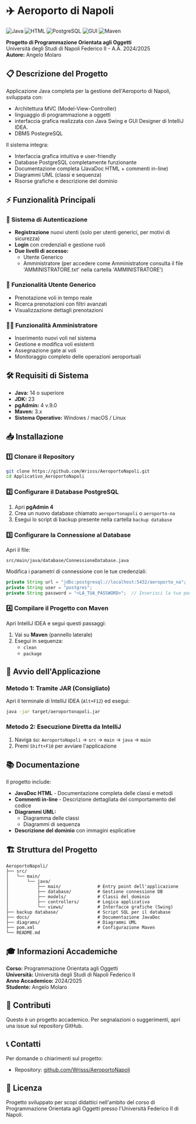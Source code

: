 # ✈️ Aeroporto di Napoli

![Java](https://img.shields.io/badge/Java-23-orange)
![HTML](https://img.shields.io/badge/HTML5-E34F26?style=flat&logo=html5&logoColor=white)
![PostgreSQL](https://img.shields.io/badge/PostgreSQL-9.0-blue)
![GUI](https://img.shields.io/badge/GUI-Swing-lightgrey)
![Maven](https://img.shields.io/badge/Maven-3.6-blue)

**Progetto di Programmazione Orientata agli Oggetti**  
Università degli Studi di Napoli Federico II - A.A. 2024/2025  
**Autore:** Angelo Molaro

## 📋 Descrizione del Progetto

Applicazione Java completa per la gestione dell'Aeroporto di Napoli, sviluppata con:
- Architettura MVC (Model-View-Controller) 
- linguaggio di programmazione a oggetti 
- interfaccia grafica realizzata con Java Swing e GUI Designer di IntelliJ IDEA.
- DBMS PostegreSQL

Il sistema integra:
- Interfaccia grafica intuitiva e user-friendly
- Database PostgreSQL completamente funzionante
- Documentazione completa (JavaDoc HTML + commenti in-line)
- Diagrammi UML (classi e sequenza)
- Risorse grafiche e descrizione del dominio

## ⚡ Funzionalità Principali

### 🔐 Sistema di Autenticazione
- **Registrazione** nuovi utenti (solo per utenti generici, per motivi di sicurezza)
- **Login** con credenziali e gestione ruoli
- **Due livelli di accesso:**
  - Utente Generico
  - Amministratore (per accedere come Amministratore consulta il file 'AMMINISTRATORE.txt' nella cartella 'AMMINISTRATORE') 

### 👤 Funzionalità Utente Generico
- Prenotazione voli in tempo reale
- Ricerca prenotazioni con filtri avanzati
- Visualizzazione dettagli prenotazioni

### 👨‍💼 Funzionalità Amministratore
- Inserimento nuovi voli nel sistema
- Gestione e modifica voli esistenti
- Assegnazione gate ai voli
- Monitoraggio completo delle operazioni aeroportuali

## 🛠️ Requisiti di Sistema

- **Java:** 14 o superiore
- **JDK:** 23
- **pgAdmin:** 4 v.9.0
- **Maven:** 3.x
- **Sistema Operativo:** Windows / macOS / Linux

## 📥 Installazione

### 1️⃣ Clonare il Repository

```bash
git clone https://github.com/Wrisss/AeroportoNapoli.git
cd Applicativo_AeroportoNapoli
```

### 2️⃣ Configurare il Database PostgreSQL

1. Apri **pgAdmin 4**
2. Crea un nuovo database chiamato `aeroportonapoli` o `aeroporto-na`
3. Esegui lo script di backup presente nella cartella `backup database`

### 3️⃣ Configurare la Connessione al Database

Apri il file:
```
src/main/java/database/ConnessioneDatabase.java
```

Modifica i parametri di connessione con le tue credenziali:

```java
private String url = "jdbc:postgresql://localhost:5432/aeroporto_na";
private String user = "postgres";
private String password = "<LA_TUA_PASSWORD>";  // Inserisci la tua password
```

### 4️⃣ Compilare il Progetto con Maven

Apri IntelliJ IDEA e segui questi passaggi:

1. Vai su **Maven** (pannello laterale)
2. Esegui in sequenza:
   - `clean`
   - `package`

## 🚀 Avvio dell'Applicazione

### Metodo 1: Tramite JAR (Consigliato)

Apri il terminale di IntelliJ IDEA (`Alt+F12`) ed esegui:

```bash
java -jar target/aeroportonapoli.jar
```

### Metodo 2: Esecuzione Diretta da IntelliJ

1. Naviga su: `AeroportoNapoli` → `src` → `main` → `java` → `main`
2. Premi `Shift+F10` per avviare l'applicazione

## 📚 Documentazione

Il progetto include:

- **JavaDoc HTML** - Documentazione completa delle classi e metodi
- **Commenti in-line** - Descrizione dettagliata del comportamento del codice
- **Diagrammi UML:**
  - Diagramma delle classi
  - Diagrammi di sequenza
- **Descrizione del dominio** con immagini esplicative

## 🏗️ Struttura del Progetto

```
AeroportoNapoli/
├── src/
│   └── main/
│       └── java/
│           ├── main/              # Entry point dell'applicazione
│           ├── database/          # Gestione connessione DB
│           ├── models/            # Classi del dominio
│           ├── controllers/       # Logica applicativa
│           └── views/             # Interfacce grafiche (Swing)
├── backup database/               # Script SQL per il database
├── docs/                          # Documentazione JavaDoc
├── diagrams/                      # Diagrammi UML
├── pom.xml                        # Configurazione Maven
└── README.md
```

## 🎓 Informazioni Accademiche

**Corso:** Programmazione Orientata agli Oggetti  
**Università:** Università degli Studi di Napoli Federico II  
**Anno Accademico:** 2024/2025  
**Studente:** Angelo Molaro

## 🤝 Contributi

Questo è un progetto accademico. Per segnalazioni o suggerimenti, apri una issue sul repository GitHub.

## 📞 Contatti

Per domande o chiarimenti sul progetto:
- Repository: [github.com/Wrisss/AeroportoNapoli](https://github.com/Wrisss/AeroportoNapoli)

## 📝 Licenza

Progetto sviluppato per scopi didattici nell'ambito del corso di Programmazione Orientata agli Oggetti presso l'Università Federico II di Napoli.
